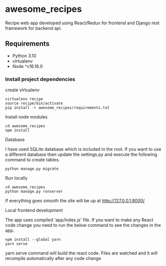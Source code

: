 # awesome_recipes

Recipe web app developed using React/Redux for frontend and Django rest framework for backend api.

## Requirements

* Python 3.10
* virtualenv
* Node ^v16.16.0

### Install project dependencies

create virtualenv 

    virtualenv recipe
    source recipe/bin/activate
    pip install -r awesome_recipes/requirements.txt

Install node modules

    cd awesome_recipes
    npm install 

Database

I have used SQLite database which is included in the root. If you want to use a 
different database then update the settings.py and execute the following command to create tables.

    python manage.py migrate


Run locally

    cd awesome_recipes
    python manage.py runserver


If everything goes smooth the site will be up at http://127.0.0.1:8000/

Local frontend development

The app uses compiled 'app/index.js' file. If you want to make any React code change you need to 
run the below command to see the changes in the app. 

    npm install --global yarn
    yarn serve

yarn serve command will build the react code. Files are watched and it will recompile automatically after any code change 
